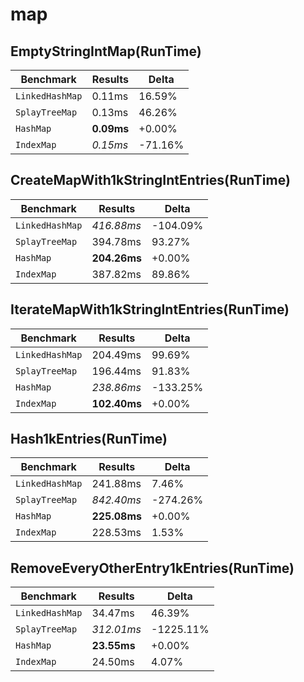 # map

## EmptyStringIntMap(RunTime)

| Benchmark | Results | Delta |
| --------- | ------- | ----- |
| `LinkedHashMap` | 0.11ms | 16.59% |
| `SplayTreeMap` | 0.13ms | 46.26% |
| `HashMap` | **0.09ms** | +0.00% |
| `IndexMap` | *0.15ms* | -71.16% |

## CreateMapWith1kStringIntEntries(RunTime)

| Benchmark | Results | Delta |
| --------- | ------- | ----- |
| `LinkedHashMap` | *416.88ms* | -104.09% |
| `SplayTreeMap` | 394.78ms | 93.27% |
| `HashMap` | **204.26ms** | +0.00% |
| `IndexMap` | 387.82ms | 89.86% |

## IterateMapWith1kStringIntEntries(RunTime)

| Benchmark | Results | Delta |
| --------- | ------- | ----- |
| `LinkedHashMap` | 204.49ms | 99.69% |
| `SplayTreeMap` | 196.44ms | 91.83% |
| `HashMap` | *238.86ms* | -133.25% |
| `IndexMap` | **102.40ms** | +0.00% |

## Hash1kEntries(RunTime)

| Benchmark | Results | Delta |
| --------- | ------- | ----- |
| `LinkedHashMap` | 241.88ms | 7.46% |
| `SplayTreeMap` | *842.40ms* | -274.26% |
| `HashMap` | **225.08ms** | +0.00% |
| `IndexMap` | 228.53ms | 1.53% |

## RemoveEveryOtherEntry1kEntries(RunTime)

| Benchmark | Results | Delta |
| --------- | ------- | ----- |
| `LinkedHashMap` | 34.47ms | 46.39% |
| `SplayTreeMap` | *312.01ms* | -1225.11% |
| `HashMap` | **23.55ms** | +0.00% |
| `IndexMap` | 24.50ms | 4.07% |
